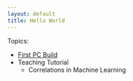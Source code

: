 ```yaml
---
layout: default
title: Hello World
---
```


Topics:
* [First PC Build](first_pc_build.html)
* Teaching Tutorial
    * Correlations in Machine Learning
